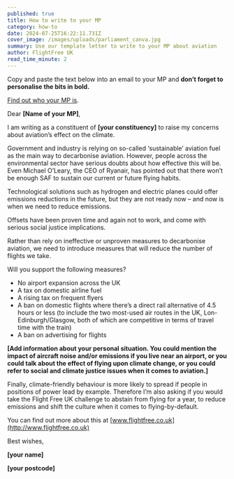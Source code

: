 ```yaml
---
published: true
title: How to write to your MP
category: how-to
date: 2024-07-25T16:22:11.731Z
cover_image: /images/uploads/parliament_canva.jpg
summary: Use our template letter to write to your MP about aviation
author: FlightFree UK
read_time_minute: 2
---
```

Copy and paste the text below into an email to your MP and **don’t forget to personalise the bits in bold.**

[Find out who your MP is](https://www.theyworkforyou.com/).

Dear **\[Name of your MP]**,

I am writing as a constituent of **\[your constituency]** to raise my concerns about aviation’s effect on the climate.

Government and industry is relying on so-called ‘sustainable’ aviation fuel as the main way to decarbonise aviation. However, people across the environmental sector have serious doubts about how effective this will be. Even Michael O’Leary, the CEO of Ryanair, has pointed out that there won’t be enough SAF to sustain our current or future flying habits.

Technological solutions such as hydrogen and electric planes could offer emissions reductions in the future, but they are not ready now – and now is when we need to reduce emissions.

Offsets have been proven time and again not to work, and come with serious social justice implications.

Rather than rely on ineffective or unproven measures to decarbonise aviation, we need to introduce measures that will reduce the number of flights we take.

Will you support the following measures?

* No airport expansion across the UK
* A tax on domestic airline fuel
* A rising tax on frequent flyers
* A ban on domestic flights where there’s a direct rail alternative of 4.5 hours or less (to include the two most-used air routes in the UK, Lon-Edinburgh/Glasgow, both of which are competitive in terms of travel time with the train)
* A ban on advertising for flights

**\[Add information about your personal situation. You could mention the impact of aircraft noise and/or emissions if you live near an airport, or you could talk about the effect of flying upon climate change, or you could refer to social and climate justice issues when it comes to aviation.]**

F﻿inally, climate-friendly behaviour is more likely to spread if people in positions of power lead by example. Therefore I’m also asking if you would take the Flight Free UK challenge to abstain from flying for a year, to reduce emissions and shift the culture when it comes to flying-by-default.

You can find out more about this at [www.flightfree.co.uk](http://www.flightfree.co.uk)

Best wishes,

**\[your name]**

**\[your postcode]**